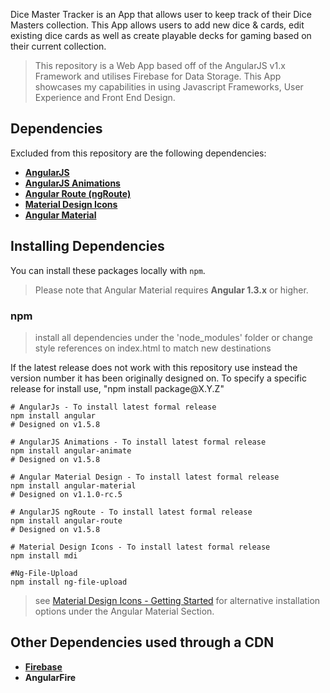 Dice Master Tracker is an App that allows user to keep track of their Dice Masters collection. This App allows users to add new dice & cards, edit existing dice cards as well as create playable decks for gaming based on their current collection.

> This repository is a Web App based off of the AngularJS v1.x Framework and utilises Firebase for Data Storage. This App showcases my capabilities in using Javascript Frameworks, User Experience and Front End Design.

## Dependencies

Excluded from this repository are the following dependencies:

* **[AngularJS](https://www.angularjs.org/)**
* **[AngularJS Animations](https://docs.angularjs.org/guide/animations)** 
* **[Angular Route (ngRoute)](https://docs.angularjs.org/api/ngRoute)** 
* **[Material Design Icons](https://materialdesignicons.com/)** 
* **[Angular Material](https://material.angularjs.org/latest/)** 
 
## Installing Dependencies

You can install these packages locally with `npm`. 
> Please note that Angular Material requires **Angular 1.3.x** or higher. 


### npm 
> install all dependencies under the 'node_modules' folder or change style references on index.html to match new destinations

If the latest release does not work with this repository use instead the version number it has been originally designed on. To  specify a specific release for install use, "npm install package&#64;X.Y.Z"

```shell
# AngularJs - To install latest formal release
npm install angular
# Designed on v1.5.8

# AngularJS Animations - To install latest formal release 
npm install angular-animate
# Designed on v1.5.8

# Angular Material Design - To install latest formal release
npm install angular-material
# Designed on v1.1.0-rc.5

# AngularJS ngRoute - To install latest formal release
npm install angular-route
# Designed on v1.5.8

# Material Design Icons - To install latest formal release
npm install mdi

#Ng-File-Upload
npm install ng-file-upload

```
> see [Material Design Icons - Getting Started](https://materialdesignicons.com/getting-started) for alternative installation options under the Angular Material Section.

## Other Dependencies used through a CDN
* **[Firebase](https://firebase.google.com)**
* **AngularFire**
